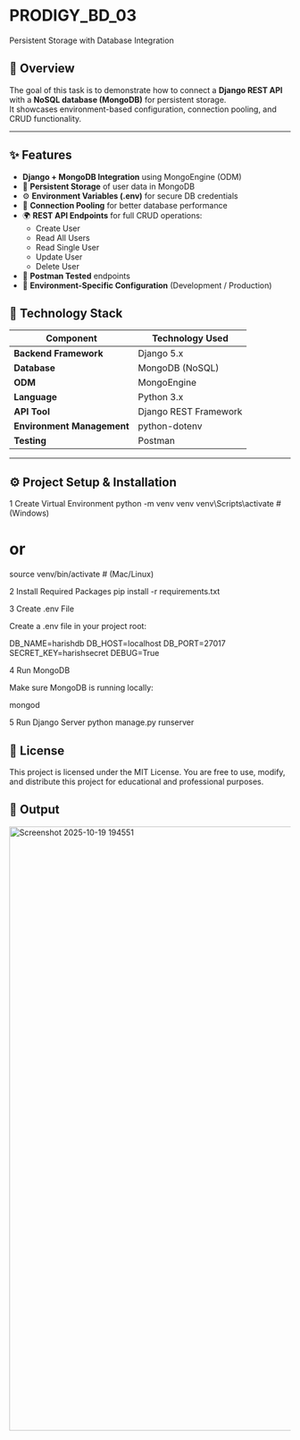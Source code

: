 # PRODIGY_BD_03
Persistent Storage with Database Integration 

## 🚀 Overview

The goal of this task is to demonstrate how to connect a **Django REST API** with a **NoSQL database (MongoDB)** for persistent storage.  
It showcases environment-based configuration, connection pooling, and CRUD functionality.

---

## ✨ Features

-  **Django + MongoDB Integration** using MongoEngine (ODM)
- 🧩 **Persistent Storage** of user data in MongoDB
- ⚙️ **Environment Variables (.env)** for secure DB credentials
- 🧱 **Connection Pooling** for better database performance
- 🌍 **REST API Endpoints** for full CRUD operations:
  - Create User
  - Read All Users
  - Read Single User
  - Update User
  - Delete User
- 🧪 **Postman Tested** endpoints
- 🔐 **Environment-Specific Configuration** (Development / Production)


## 🧠 Technology Stack

| Component | Technology Used |
|------------|----------------|
| **Backend Framework** | Django 5.x |
| **Database** | MongoDB (NoSQL) |
| **ODM** | MongoEngine |
| **Language** | Python 3.x |
| **API Tool** | Django REST Framework |
| **Environment Management** | python-dotenv |
| **Testing** | Postman |

---

## ⚙️ Project Setup & Installation

1 Create Virtual Environment
python -m venv venv
venv\Scripts\activate    # (Windows)
# or
source venv/bin/activate # (Mac/Linux)

2 Install Required Packages
pip install -r requirements.txt

3 Create .env File

Create a .env file in your project root:

DB_NAME=harishdb
DB_HOST=localhost
DB_PORT=27017
SECRET_KEY=harishsecret
DEBUG=True

4 Run MongoDB

Make sure MongoDB is running locally:

mongod

5 Run Django Server
python manage.py runserver

## 📜 License

This project is licensed under the MIT License.
You are free to use, modify, and distribute this project for educational and professional purposes.

## 🎥 Output
<img width="1920" height="1080" alt="Screenshot 2025-10-19 194551" src="https://github.com/user-attachments/assets/ced6d336-8ab3-4e97-ab40-0bf5ef2683eb" />

